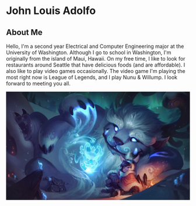 # John Louis Adolfo
## About Me
Hello, I'm a second year Electrical and Computer Engineering major at the University of Washington. Although I go to school in Washington, I'm originally from the island of Maui, Hawaii. On my free time, I like to look for restaurants around Seattle that have delicious foods (and are affordable). I also like to play video games occasionally. The video game I'm playing the most right now is League of Legends, and I play Nunu & Willump. I look forward to meeting you all.

![](nunu.jpg)